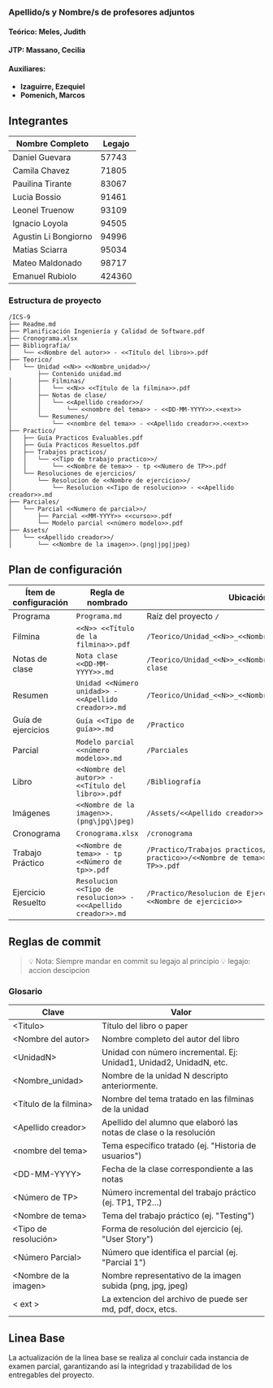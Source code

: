 ### Apellido/s y Nombre/s de profesores adjuntos

#### Teórico: **Meles, Judith**

#### JTP: **Massano, Cecilia**

#### Auxiliares:
* **Izaguirre, Ezequiel**
* **Pomenich, Marcos**

## Integrantes

| Nombre Completo      | Legajo |
| -------------------- | ------ |
| Daniel Guevara       | 57743  |
| Camila Chavez        | 71805  |
| Pauilina Tirante     | 83067  |
| Lucia Bossio         | 91461  |
| Leonel Truenow       | 93109  |
| Ignacio Loyola       | 94505  |
| Agustin Li Bongiorno | 94996  |
| Matias Sciarra       | 95034  |
| Mateo Maldonado      | 98717  |
| Emanuel Rubiolo      | 424360 |


### Estructura de proyecto

```php-template
/ICS-9
├── Readme.md
├── Planificación Ingeniería y Calidad de Software.pdf
├── Cronograma.xlsx
├── Bibliografía/
│   └── <<Nombre del autor>> - <<Título del libro>>.pdf
├── Teorico/
│   └── Unidad <<N>> <<Nombre_unidad>>/
        ├── Contenido unidad.md
│       ├── Filminas/
│       │   └── <<N>> <<Título de la filmina>>.pdf
│       ├── Notas de clase/
│       │   └── <<Apellido creador>>/
│       │       └── <<nombre del tema>> - <<DD-MM-YYYY>>.<<ext>>
│       └── Resumenes/
│           └── <<nombre del tema>> - <<Apellido creador>>.<<ext>>
├── Practico/
│   ├── Guía Practicos Evaluables.pdf
│   ├── Guía Practicos Resueltos.pdf
│   ├── Trabajos practicos/
│   │   └── <<Tipo de trabajo practico>>/
│   │       └── <<Nombre de tema>> - tp <<Numero de TP>>.pdf
│   └── Resoluciones de ejercicios/
│       └── Resolucion de <<Nombre de ejercicio>>/
│           └── Resolucion <<Tipo de resolucion>> - <<Apellido creador>>.md
├── Parciales/
│   └── Parcial <<Numero de parcial>>/
│       ├── Parcial <<MM-YYYY>> <<curso>>.pdf
│       └── Modelo parcial <<número modelo>>.pdf
├── Assets/
│   └── <<Apellido creador>>/
│       └── <<Nombre de la imagen>>.(png|jpg|jpeg)
```


## Plan de configuración

| Ítem de configuración | Regla de nombrado                                      | Ubicación                                  | 
|----------------------|--------------------------------------------------------|---------------------------------------------|
| Programa             | `Programa.md`                                          | Raíz del proyecto `/`                       |
| Filmina              | `<<N>> <<Título de la filmina>>.pdf`                         | `/Teorico/Unidad_<<N>>_<<Nombre_unidad>>/Filminas`            | 
| Notas de clase       | `Nota clase <<DD-MM-YYYY>>.md`                         | `/Teorico/Unidad_<<N>>_<<Nombre_unidad>>/Notas de clase`      | 
| Resumen              | `Unidad <<Número unidad>> - <<Apellido creador>>.md`                          | `/Teorico/Unidad_<<N>>_<<Nombre_unidad>>/Resúmenes`           | 
| Guía de ejercicios   | `Guía <<Tipo de guía>>.md`                             | `/Practico`                                 | 
| Parcial              | `Modelo parcial <<número modelo>>.md`                  | `/Parciales`                                | 
| Libro                | `<<Nombre del autor>> - <<Título del libro>>.pdf`      | `/Bibliografía`                             | 
| Imágenes             | `<<Nombre de la imagen>>.(png\jpg\jpeg)`               | `/Assets/<<Apellido creador>>`             | 
| Cronograma           | `Cronograma.xlsx`                                       | `/cronograma`                              |
| Trabajo Práctico     | `<<Nombre de tema>> - tp <<Número de tp>>.pdf`         | `/Practico/Trabajos practicos/<<Tipo de trabajo practico>>/<<Nombre de tema>> - tp <<Numero de TP>>.pdf`    | 
| Ejercicio Resuelto | `Resolucion <<Tipo de resolucion>> - <<<Apellido creador>>.md` | `/Practico/Resolucion de Ejercicos/Resolucion de <<Nombre de ejercicio>>` |

## Reglas de commit
> 💡 Nota: Siempre mandar en commit su legajo al principio
> 💡 legajo: accion descipcion


    
### Glosario
| Clave                | Valor                                                                 |
|-----------------------|----------------------------------------------------------------------|
| \<Titulo\>           | Título del libro o paper                                              |
| \<Nombre del autor\> | Nombre completo del autor del libro                                   |
| \<UnidadN\>          | Unidad con número incremental. Ej: Unidad1, Unidad2, UnidadN, etc.   |
| \<Nombre_unidad\>          | Nombre de la unidad N descripto anteriormente.   |
| \<Título de la filmina\> | Nombre del tema tratado en las filminas de la unidad                |
| \<Apellido creador\> | Apellido del alumno que elaboró las notas de clase o la resolución    |
| \<nombre del tema\>  | Tema específico tratado (ej. "Historia de usuarios")                  |
| \<DD-MM-YYYY\>       | Fecha de la clase correspondiente a las notas                        |           
| \<Número de TP\>     | Número incremental del trabajo práctico (ej. TP1, TP2…)               |
| \<Nombre de tema\>   | Tema del trabajo práctico (ej. "Testing")                             |
| \<Tipo de resolución\> | Forma de resolución del ejercicio (ej. "User Story")                 |
| \<Número Parcial\>   | Número que identifica el parcial (ej. "Parcial 1")                    |
| \<Nombre de la imagen\> | Nombre representativo de la imagen subida (png, jpg, jpeg)         |
| < ext >               | La extencion del archivo de puede ser md, pdf, docx, etcs.                  |


## Linea Base
La actualización de la línea base se realiza al concluir cada instancia de examen parcial, garantizando así la integridad y trazabilidad de los entregables del proyecto.


